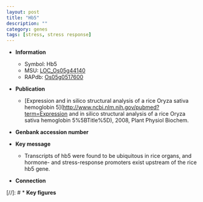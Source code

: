 ```yaml
---
layout: post
title: "Hb5"
description: ""
category: genes
tags: [stress, stress response]
---
```


* **Information**  
    + Symbol: Hb5  
    + MSU: [LOC_Os05g44140](http://rice.plantbiology.msu.edu/cgi-bin/ORF_infopage.cgi?orf=LOC_Os05g44140)  
    + RAPdb: [Os05g0517600](http://rapdb.dna.affrc.go.jp/viewer/gbrowse_details/irgsp1?name=Os05g0517600)  

* **Publication**  
    + [Expression and in silico structural analysis of a rice Oryza sativa hemoglobin 5](http://www.ncbi.nlm.nih.gov/pubmed?term=Expression and in silico structural analysis of a rice Oryza sativa hemoglobin 5%5BTitle%5D), 2008, Plant Physiol Biochem.

* **Genbank accession number**  

* **Key message**  
    + Transcripts of hb5 were found to be ubiquitous in rice organs, and hormone- and stress-response promoters exist upstream of the rice hb5 gene.

* **Connection**  

[//]: # * **Key figures**  


